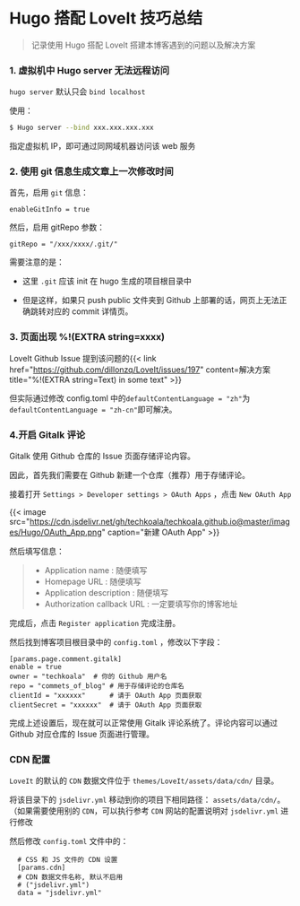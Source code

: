 # Hugo 搭配 LoveIt 技巧总结


> 记录使用 Hugo 搭配 LoveIt 搭建本博客遇到的问题以及解决方案

<!--more-->

### 1. 虚拟机中 Hugo server 无法远程访问

`hugo server` 默认只会 `bind localhost`

使用：

```bash
$ Hugo server --bind xxx.xxx.xxx.xxx
```

指定虚拟机 IP，即可通过同网域机器访问该 web 服务

### 2. 使用 git 信息生成文章上一次修改时间

首先，启用 `git` 信息：

```
enableGitInfo = true
```

然后，启用 gitRepo 参数：

```
gitRepo = "/xxx/xxxx/.git/"
```

需要注意的是：

- 这里 `.git` 应该 init 在 hugo 生成的项目根目录中

- 但是这样，如果只 push public 文件夹到 Github 上部署的话，网页上无法正确跳转对应的 commit 详情页。

### 3. 页面出现 %!(EXTRA string=xxxx)

LoveIt Github Issue 提到该问题的{{< link href="https://github.com/dillonzq/LoveIt/issues/197" content=解决方案 title="%!(EXTRA string=Text) in some text" >}}

但实际通过修改 config.toml 中的`defaultContentLanguage = "zh"`为`defaultContentLanguage = "zh-cn"`即可解决。

### 4.开启 Gitalk 评论

Gitalk 使用 Github 仓库的 Issue 页面存储评论内容。

因此，首先我们需要在 Github 新建一个仓库（推荐）用于存储评论。

接着打开 `Settings > Developer settings > OAuth Apps` ，点击 `New OAuth App`

{{< image src="https://cdn.jsdelivr.net/gh/techkoala/techkoala.github.io@master/images/Hugo/OAuth_App.png" caption="新建 OAuth App" >}} 

然后填写信息：

> - Application name : 随便填写
> - Homepage URL     : 随便填写
> - Application description : 随便填写
> - Authorization callback URL : 一定要填写你的博客地址

完成后，点击 `Register application` 完成注册。

然后找到博客项目根目录中的 `config.toml` ，修改以下字段：

```
[params.page.comment.gitalk]
enable = true
owner = "techkoala"  # 你的 Github 用户名
repo = "commets_of_blog" # 用于存储评论的仓库名
clientId = "xxxxxx"      # 请于 OAuth App 页面获取
clientSecret = "xxxxxx"  # 请于 OAuth App 页面获取
```

完成上述设置后，现在就可以正常使用 Gitalk 评论系统了。评论内容可以通过 Github 对应仓库的 Issue 页面进行管理。

### CDN 配置

`LoveIt` 的默认的 `CDN` 数据文件位于 `themes/LoveIt/assets/data/cdn/` 目录。

将该目录下的 `jsdelivr.yml` 移动到你的项目下相同路径： `assets/data/cdn/`。（如果需要使用别的 `CDN`，可以执行参考 `CDN` 网站的配置说明对 `jsdelivr.yml` 进行修改

然后修改 `config.toml` 文件中的：

```
  # CSS 和 JS 文件的 CDN 设置
  [params.cdn]
  # CDN 数据文件名称, 默认不启用
  # ("jsdelivr.yml")
  data = "jsdelivr.yml"

  ```
